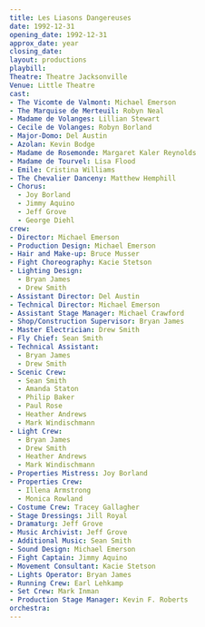 ```yaml
---
title: Les Liasons Dangereuses
date: 1992-12-31
opening_date: 1992-12-31
approx_date: year
closing_date:
layout: productions
playbill:
Theatre: Theatre Jacksonville
Venue: Little Theatre
cast:
- The Vicomte de Valmont: Michael Emerson
- The Marquise de Merteuil: Robyn Neal
- Madame de Volanges: Lillian Stewart
- Cecile de Volanges: Robyn Borland
- Major-Domo: Del Austin
- Azolan: Kevin Bodge
- Madame de Rosemonde: Margaret Kaler Reynolds
- Madame de Tourvel: Lisa Flood
- Emile: Cristina Williams
- The Chevalier Danceny: Matthew Hemphill
- Chorus:
  - Joy Borland
  - Jimmy Aquino
  - Jeff Grove
  - George Diehl
crew:
- Director: Michael Emerson
- Production Design: Michael Emerson
- Hair and Make-up: Bruce Musser
- Fight Choreography: Kacie Stetson
- Lighting Design:
  - Bryan James
  - Drew Smith
- Assistant Director: Del Austin
- Technical Director: Michael Emerson
- Assistant Stage Manager: Michael Crawford
- Shop/Construction Supervisor: Bryan James
- Master Electrician: Drew Smith
- Fly Chief: Sean Smith
- Technical Assistant:
  - Bryan James
  - Drew Smith
- Scenic Crew:
  - Sean Smith
  - Amanda Staton
  - Philip Baker
  - Paul Rose
  - Heather Andrews
  - Mark Windischmann
- Light Crew:
  - Bryan James
  - Drew Smith
  - Heather Andrews
  - Mark Windischmann
- Properties Mistress: Joy Borland
- Properties Crew:
  - Illena Armstrong
  - Monica Rowland
- Costume Crew: Tracey Gallagher
- Stage Dressings: Jill Royal
- Dramaturg: Jeff Grove
- Music Archivist: Jeff Grove
- Additional Music: Sean Smith
- Sound Design: Michael Emerson
- Fight Captain: Jimmy Aquino
- Movement Consultant: Kacie Stetson
- Lights Operator: Bryan James
- Running Crew: Earl Lehkamp
- Set Crew: Mark Inman
- Production Stage Manager: Kevin F. Roberts
orchestra:
---
```

